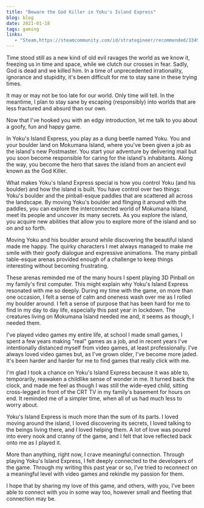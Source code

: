 ```yaml
---
title: "Beware the God Killer in Yoku's Island Express"
blog: blog
date: 2021-01-18
tags: gaming
links:
   - "Steam,https://steamcommunity.com/id/strategineer/recommended/334940/"
---
```


Time stood still as a new kind of old evil ravages the world as we know it, freezing us in time and space, while we clutch our crosses in fear. Sadly, God is dead and we killed him. In a time of unprecedented irrationality, ignorance and stupidity, it's been difficult for me to stay sane in these trying times.

It may or may not be too late for our world. Only time will tell. In the meantime, I plan to stay sane by escaping (responsibly) into worlds that are less fractured and absurd than our own.

Now that I've hooked you with an edgy introduction, let me talk to you about a goofy, fun and happy game.

In Yoku's Island Express, you play as a dung beetle named Yoku. You and your boulder land on Mokumana Island, where you've been given a job as the island's new Postmaster. You start your adventure by delivering mail but you soon become responsible for caring for the island's inhabitants. Along the way, you become the hero that saves the island from an ancient evil known as the God Killer.

What makes Yoku's Island Express special is how you control Yoku (and his boulder) and how the island is built. You have control over two things: Yoku's boulder and the pinball-esque paddles that are scattered all across the landscape. By moving Yoku's boulder and flinging it around with the paddles, you can explore the interconnected world of Mokumana Island, meet its people and uncover its many secrets. As you explore the island, you acquire new abilities that allow you to explore more of the island and so on and so forth.

Moving Yoku and his boulder around while discovering the beautiful island made me happy. The quirky characters I met always managed to make me smile with their goofy dialogue and expressive animations. The many pinball table-esque arenas provided enough of a challenge to keep things interesting without becoming frustrating.

These arenas reminded me of the many hours I spent playing 3D Pinball on my family's first computer. This might explain why Yoku's Island Express resonated with me so deeply. During my time with the game, on more than one occasion, I felt a sense of calm and oneness wash over me as I rolled my boulder around. I felt a sense of purpose that has been hard for me to find in my day to day life, especially this past year in lockdown. The creatures living on Mokumana Island needed me and, it seems as though, I needed them.

I've played video games my entire life, at school I made small games, I spent a few years making "real" games as a job, and in recent years I've intentionally distanced myself from video games, at least professionally. I've always loved video games but, as I've grown older, I've become more jaded. It's been harder and harder for me to find games that really click with me.

I'm glad I took a chance on Yoku's Island Express because it was able to, temporarily, reawaken a childlike sense of wonder in me. It turned back the clock, and made me feel as though I was still the wide-eyed child, sitting cross-legged in front of the CRT TV in my family's basement for hours on end. It reminded me of a simpler time, when all of us had much less to worry about.

Yoku's Island Express is much more than the sum of its parts. I loved moving around the island, I loved discovering its secrets, I loved talking to the beings living there, and I loved helping them. A lot of love was poured into every nook and cranny of the game, and I felt that love reflected back onto me as I played it.

More than anything, right now, I crave meaningful connection. Through playing Yoku's Island Express, I felt deeply connected to the developers of the game. Through my writing this past year or so, I've tried to reconnect on a meaningful level with video games and rekindle my passion for them.

I hope that by sharing my love of this game, and others, with you, I've been able to connect with you in some way too, however small and fleeting that connection may be.
